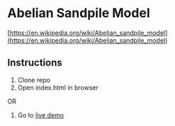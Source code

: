 # Abelian Sandpile Model

[https://en.wikipedia.org/wiki/Abelian_sandpile_model](https://en.wikipedia.org/wiki/Abelian_sandpile_model)

## Instructions

1. Clone repo
2. Open index.html in browser

OR

1. Go to [live demo](abmicyau.github.io/sandpile)
